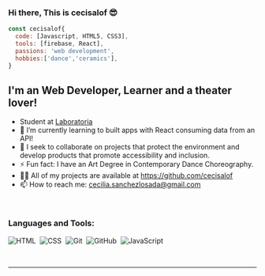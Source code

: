 ### Hi there, This is cecisalof :sunglasses:

```js
const cecisalof{
  code: [Javascript, HTML5, CSS3],
  tools: [firebase, React],
  passions: 'web development',
  hobbies:['dance','ceramics'],
}

```
## I'm an Web Developer, Learner and a theater lover!
- Student at [Laboratoria](https://www.laboratoria.la/) 
- 🔭 I’m currently learning to built apps with React consuming data from an API!
- 👯 I seek to collaborate on projects that protect the environment and develop products that promote accessibility and inclusion.
- ⚡ Fun fact: I have an Art Degree in Contemporary Dance Choreography.
- 👨‍💻 All of my projects are available at https://github.com/cecisalof
- 📫 How to reach me: cecilia.sanchezlosada@gmail.com


<br />

### Languages and Tools:


![HTML](https://img.shields.io/badge/-HTML-05122A?style=flat&logo=HTML5)&nbsp;
![CSS](https://img.shields.io/badge/-CSS-05122A?style=flat&logo=CSS3&logoColor=1572B6)&nbsp;
![Git](https://img.shields.io/badge/-Git-05122A?style=flat&logo=git)&nbsp;
![GitHub](https://img.shields.io/badge/-GitHub-05122A?style=flat&logo=github)&nbsp;
![JavaScript](https://img.shields.io/badge/-JavaScript-05122A?style=flat&logo=javascript)&nbsp;


<br />

---

